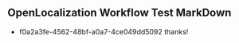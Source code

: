 ## OpenLocalization Workflow Test MarkDown
* f0a2a3fe-4562-48bf-a0a7-4ce049dd5092 
thanks!<!--HONumber=Mar16_HO1-->
